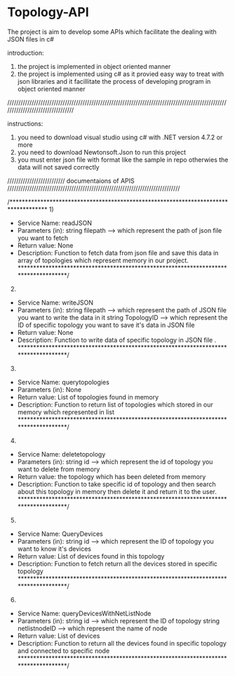 # Topology-API
The project is aim to develop some APIs which facilitate the dealing with JSON files in c#

introduction:
1) the project is implemented in object oriented manner
2) the project is implemented using c# as it provied easy way to treat with json libraries and it facillitate the process of developing program in object oriented manner

/////////////////////////////////////////////////////////////////////////////////////////////////////////////////////////////////

instructions: 
1) you need to download visual studio using c# with .NET version 4.7.2 or more 
2) you need to download Newtonsoft.Json to run this project 
3) you must enter json file with format like the sample in repo otherwies the data will not saved correctly 

////////////////////////// documentaions of APIS //////////////////////////////////////////////////////////////////////////////

 /************************************************************************************
1)
* Service Name: readJSON
* Parameters (in): string filepath --> which represent the path of json file you want to fetch 
* Return value: None
* Description: Function to fetch data from json file and save this data in array of topologies which represent memory in our project.
************************************************************************************/
2)
* Service Name: writeJSON
* Parameters (in): string filepath --> which represent the path of JSON file you want to write the data in it 
                   string TopologyID --> which represent the ID of specific topology you want to save it's data in JSON file                
* Return value: None
* Description: Function to write data of specific topology in JSON file .
************************************************************************************/
3)
* Service Name: querytopologies
* Parameters (in): None
* Return value: List of topologies found in memory 
* Description: Function to return list of topologies which stored in our memory which represented in list
************************************************************************************/
4)
* Service Name: deletetopology
* Parameters (in): string id --> which represent the id of topology you want to delete from memory
* Return value: the topology which has been deleted from memory
* Description: Function to take specific id of topology and then search about this topology in memory then delete it and return it to the user.
************************************************************************************/
5)
* Service Name: QueryDevices
* Parameters (in): string id --> which represent the ID of topology you want to know it's devices
* Return value: List of devices found in this topology
* Description: Function to fetch return all the devices stored in specific topology 
************************************************************************************/
6)
* Service Name: queryDevicesWithNetListNode
* Parameters (in): string id --> which represent the ID of topology
                   string netlistnodeID --> which represent the name of node                 
* Return value: List of devices
* Description: Function to return all the devices found in specific topology and connected to specific node 
************************************************************************************/
